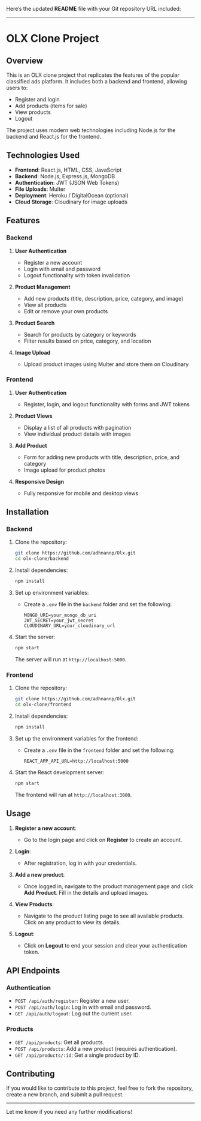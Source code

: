 Here’s the updated **README** file with your Git repository URL included:

---

# OLX Clone Project

## Overview

This is an OLX clone project that replicates the features of the popular classified ads platform. It includes both a backend and frontend, allowing users to:

- Register and login
- Add products (items for sale)
- View products
- Logout

The project uses modern web technologies including Node.js for the backend and React.js for the frontend.

## Technologies Used

- **Frontend**: React.js, HTML, CSS, JavaScript
- **Backend**: Node.js, Express.js, MongoDB
- **Authentication**: JWT (JSON Web Tokens)
- **File Uploads**: Multer
- **Deployment**: Heroku / DigitalOcean (optional)
- **Cloud Storage**: Cloudinary for image uploads

## Features

### Backend

1. **User Authentication**
   - Register a new account
   - Login with email and password
   - Logout functionality with token invalidation

2. **Product Management**
   - Add new products (title, description, price, category, and image)
   - View all products
   - Edit or remove your own products

3. **Product Search**
   - Search for products by category or keywords
   - Filter results based on price, category, and location

4. **Image Upload**
   - Upload product images using Multer and store them on Cloudinary

### Frontend

1. **User Authentication**
   - Register, login, and logout functionality with forms and JWT tokens

2. **Product Views**
   - Display a list of all products with pagination
   - View individual product details with images

3. **Add Product**
   - Form for adding new products with title, description, price, and category
   - Image upload for product photos

4. **Responsive Design**
   - Fully responsive for mobile and desktop views

## Installation

### Backend

1. Clone the repository:

   ```bash
   git clone https://github.com/adhnannp/Olx.git
   cd olx-clone/backend
   ```

2. Install dependencies:

   ```bash
   npm install
   ```

3. Set up environment variables:

   - Create a `.env` file in the `backend` folder and set the following:

     ```
     MONGO_URI=your_mongo_db_uri
     JWT_SECRET=your_jwt_secret
     CLOUDINARY_URL=your_cloudinary_url
     ```

4. Start the server:

   ```bash
   npm start
   ```

   The server will run at `http://localhost:5000`.

### Frontend

1. Clone the repository:

   ```bash
   git clone https://github.com/adhnannp/Olx.git
   cd olx-clone/frontend
   ```

2. Install dependencies:

   ```bash
   npm install
   ```

3. Set up the environment variables for the frontend:

   - Create a `.env` file in the `frontend` folder and set the following:

     ```
     REACT_APP_API_URL=http://localhost:5000
     ```

4. Start the React development server:

   ```bash
   npm start
   ```

   The frontend will run at `http://localhost:3000`.

## Usage

1. **Register a new account**:
   - Go to the login page and click on **Register** to create an account.

2. **Login**:
   - After registration, log in with your credentials.

3. **Add a new product**:
   - Once logged in, navigate to the product management page and click **Add Product**. Fill in the details and upload images.

4. **View Products**:
   - Navigate to the product listing page to see all available products. Click on any product to view its details.

5. **Logout**:
   - Click on **Logout** to end your session and clear your authentication token.

## API Endpoints

### Authentication

- `POST /api/auth/register`: Register a new user.
- `POST /api/auth/login`: Log in with email and password.
- `GET /api/auth/logout`: Log out the current user.

### Products

- `GET /api/products`: Get all products.
- `POST /api/products`: Add a new product (requires authentication).
- `GET /api/products/:id`: Get a single product by ID.

## Contributing

If you would like to contribute to this project, feel free to fork the repository, create a new branch, and submit a pull request.

---

Let me know if you need any further modifications!